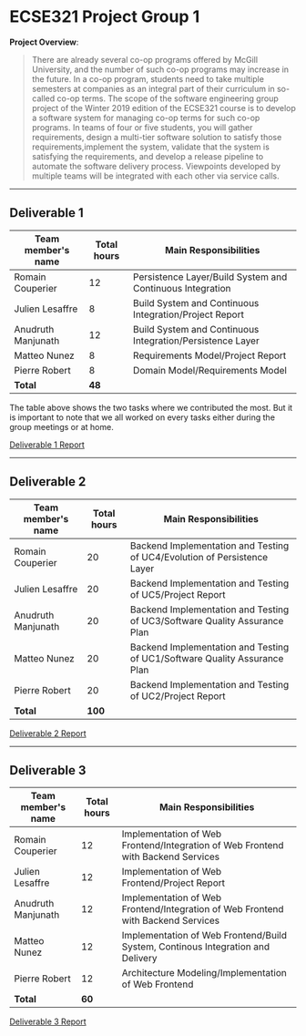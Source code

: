 # ECSE321 Project Group 1

**Project Overview**:
> There are already several co-op programs offered by McGill University, and the number of such co-op programs may increase in the future. In a co-op program, students need to take multiple semesters at companies as an integral part of their curriculum in so-called co-op terms. The scope of the software engineering group project of the Winter 2019 edition of the ECSE321 course is to develop a software system for managing co-op terms for such co-op programs.
In teams of four or five students, you will gather requirements, design a multi-tier software solution to satisfy those requirements,implement the system, validate that the system is satisfying the requirements, and develop a release pipeline to automate the software delivery process. Viewpoints developed by multiple teams will be integrated with each other via service calls.

***
## Deliverable 1

|Team member's name   |Total hours|Main Responsibilities  |
|---------------------|-------|-----------------------|
| Romain Couperier    | 12    |Persistence Layer/Build System and Continuous Integration | 
| Julien Lesaffre     | 8     |Build System and Continuous Integration/Project Report  |
| Anudruth Manjunath  | 12    |Build System and Continuous Integration/Persistence Layer |
| Matteo Nunez        | 8     |Requirements Model/Project Report |
| Pierre Robert       | 8     |Domain Model/Requirements Model |
|**Total**|**48**|

The table above shows the two tasks where we contributed the most. But it is important to note that we all worked on every tasks either during the group meetings or at home.

[Deliverable 1 Report](https://github.com/McGill-ECSE321-Winter2019/ecse321-group-project-11/wiki/Deliverable-1-Report)

***

## Deliverable 2

|Team member's name   |Total hours|Main Responsibilities  |
|---------------------|-------|-----------------------|
| Romain Couperier    |  20   |Backend Implementation and Testing of UC4/Evolution of Persistence Layer	 | 
| Julien Lesaffre     |  20   |Backend Implementation and Testing of UC5/Project Report  |
| Anudruth Manjunath  |  20   |Backend Implementation and Testing of UC3/Software Quality Assurance Plan |
| Matteo Nunez        |  20   |Backend Implementation and Testing of UC1/Software Quality Assurance Plan |
| Pierre Robert       |  20   |Backend Implementation and Testing of UC2/Project Report |
|**Total**|**100**|


[Deliverable 2 Report](https://github.com/McGill-ECSE321-Winter2019/ecse321-group-project-11/wiki/Deliverable-2-Report)

***

## Deliverable 3

|Team member's name   |Total hours|Main Responsibilities  |
|---------------------|-------|-----------------------|
| Romain Couperier    |  12   |Implementation of Web Frontend/Integration of Web Frontend with Backend Services	 | 
| Julien Lesaffre     |  12   |Implementation of Web Frontend/Project Report  |
| Anudruth Manjunath  |  12   |Implementation of Web Frontend/Integration of Web Frontend with Backend Services |
| Matteo Nunez        |  12   |Implementation of Web Frontend/Build System, Continous Integration and Delivery |
| Pierre Robert       |  12   |Architecture Modeling/Implementation of Web Frontend |
|**Total**|**60**|


[Deliverable 3 Report](https://github.com/McGill-ECSE321-Winter2019/ecse321-group-project-11/wiki/Deliverable-3-Report)









